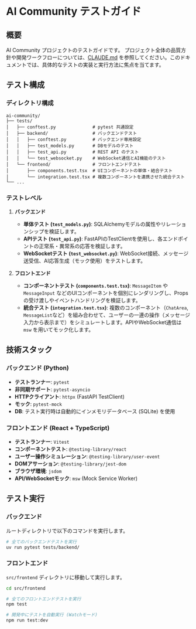 # AI Community テストガイド

## 概要

AI Community プロジェクトのテストガイドです。
プロジェクト全体の品質方針や開発ワークフローについては、[CLAUDE.md](/CLAUDE.md) を参照してください。このドキュメントでは、具体的なテストの実装と実行方法に焦点を当てます。

## テスト構成

### ディレクトリ構成

```text
ai-community/
├── tests/
│   ├── conftest.py              # pytest 共通設定
│   ├── backend/                 # バックエンドテスト
│   │   ├── conftest.py          # バックエンド専用設定
│   │   ├── test_models.py       # DBモデルのテスト
│   │   ├── test_api.py          # REST API のテスト
│   │   └── test_websocket.py    # WebSocket通信とAI機能のテスト
│   └── frontend/                # フロントエンドテスト
│       ├── components.test.tsx  # UIコンポーネントの単体・結合テスト
│       └── integration.test.tsx # 複数コンポーネントを連携させた統合テスト
└── ...
```

### テストレベル

1.  **バックエンド**
    -   **単体テスト (`test_models.py`)**: SQLAlchemyモデルの属性やリレーションシップを検証します。
    -   **APIテスト (`test_api.py`)**: FastAPIのTestClientを使用し、各エンドポイントの正常系・異常系の応答を検証します。
    -   **WebSocketテスト (`test_websocket.py`)**: WebSocket接続、メッセージ送受信、AI応答生成（モック使用）をテストします。

2.  **フロントエンド**
    -   **コンポーネントテスト (`components.test.tsx`)**: `MessageItem` や `MessageInput` などのUIコンポーネントを個別にレンダリングし、Propsの受け渡しやイベントハンドリングを検証します。
    -   **統合テスト (`integration.test.tsx`)**: 複数のコンポーネント（`ChatArea`, `MessageList`など）を組み合わせて、ユーザーの一連の操作（メッセージ入力から表示まで）をシミュレートします。APIやWebSocket通信は `msw` を用いてモック化します。

## 技術スタック

### バックエンド (Python)

-   **テストランナー**: `pytest`
-   **非同期サポート**: `pytest-asyncio`
-   **HTTPクライアント**: `httpx` (FastAPI TestClient)
-   **モック**: `pytest-mock`
-   **DB**: テスト実行時は自動的にインメモリデータベース (SQLite) を使用

### フロントエンド (React + TypeScript)

-   **テストランナー**: `Vitest`
-   **コンポーネントテスト**: `@testing-library/react`
-   **ユーザー操作シミュレーション**: `@testing-library/user-event`
-   **DOMアサーション**: `@testing-library/jest-dom`
-   **ブラウザ環境**: `jsdom`
-   **API/WebSocketモック**: `msw` (Mock Service Worker)

## テスト実行

### バックエンド

ルートディレクトリで以下のコマンドを実行します。

```bash
# 全てのバックエンドテストを実行
uv run pytest tests/backend/
```

### フロントエンド

`src/frontend` ディレクトリに移動して実行します。

```bash
cd src/frontend

# 全てのフロントエンドテストを実行
npm test

# 開発中にテストを自動実行 (Watchモード)
npm run test:dev
```
